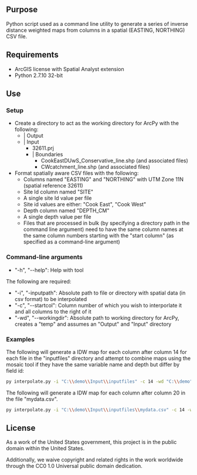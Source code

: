 ## Purpose

Python script used as a command line utility to generate a series of inverse distance weighted maps from columns in a spatial (EASTING, NORTHING) CSV file.

## Requirements

* ArcGIS license with Spatial Analyst extension
* Python 2.7.10 32-bit

## Use

### Setup

* Create a directory to act as the working directory for ArcPy with the following:
    * | Output
    * | Input
        * 32611.prj
        * | Boundaries
            * CookEastDUwS\_Conservative\_line.shp (and associated files)
            * CWcatchment_line.shp (and associated files)
* Format spatially aware CSV files with the following:
    * Columns named "EASTING" and "NORTHING" with UTM Zone 11N (spatial reference 32611)
    * Site Id column named "SITE"
    * A single site Id value per file
    * Site id values are either: "Cook East", "Cook West"
    * Depth column named "DEPTH_CM"
    * A single depth value per file
    * Files that are processed in bulk (by specifying a directory path in the command line argument) need to have the same column names at the same column numbers starting with the "start column" (as specified as a command-line argument)

### Command-line arguments
* "-h", "--help": Help with tool

The following are required:
* "-i", "-inputpath": Absolute path to file or directory with spatial data (in csv format) to be interpolated
* "-c", "--startcol": Column number of which you wish to interporlate it and all columns to the right of it
* "-wd", "--workingdir": Absolute path to working directory for ArcPy, creates a \"temp\" and assumes an \"Output\"  and \"Input\" directory

### Examples

The following will generate a IDW map for each column after column 14 for each file in the "inputfiles" directory and attempt to combine maps using the mosaic tool if they have the same variable name and depth but differ by field id:

```bash
py interpolate.py -i "C:\\demo\\Input\\inputfiles" -c 14 -wd "C:\\demo"
```

The following will generate a IDW map for each column after column 20 in the file "mydata.csv".

```bash
py interpolate.py -i "C:\\demo\\Input\\inputfiles\\mydata.csv" -c 14 -wd "C:\\demo"
```

## License

As a work of the United States government, this project is in the public domain within the United States.

Additionally, we waive copyright and related rights in the work worldwide through the CC0 1.0 Universal public domain dedication.